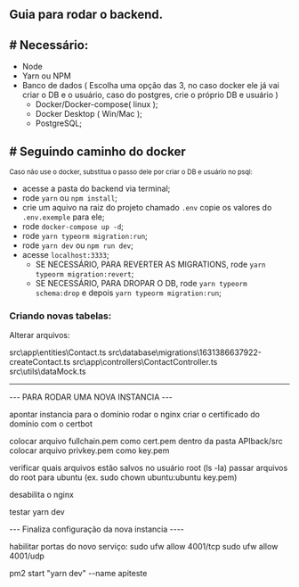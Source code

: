 ## Guia para rodar o backend.

## # Necessário: 
  - Node
  - Yarn ou NPM
  - Banco de dados ( Escolha uma opção das 3, no caso docker ele já vai criar o DB e o usuário, caso do postgres, crie o próprio DB e usuário )
    - Docker/Docker-compose( linux );
    - Docker Desktop ( Win/Mac ); 
    - PostgreSQL;
 
## # Seguindo caminho do docker
<sub> Caso não use o docker, substitua o passo dele por criar o DB e usuário no psql: <sub>
  - acesse a pasta do backend via terminal;
  - rode `yarn` ou `npm install`; 
  - crie um aquivo na raiz do projeto chamado `.env` copie os valores do `.env.exemple` para ele;
  - rode `docker-compose up -d`;
  - rode `yarn typeorm migration:run`;
  - rode `yarn dev` ou `npm run dev`;
  - acesse `localhost:3333`;
    - SE NECESSÁRIO, PARA REVERTER AS MIGRATIONS, rode `yarn typeorm migration:revert`;
    - SE NECESSÁRIO, PARA DROPAR O DB, rode `yarn typeorm schema:drop` e depois `yarn typeorm migration:run`;

### Criando novas tabelas:
  Alterar arquivos:

  src\app\entities\Contact.ts
  src\database\migrations\1631386637922-createContact.ts
  src\app\controllers\ContactController.ts
  src\utils\dataMock.ts
_____________________________________________________________________________________________
--- PARA RODAR UMA NOVA INSTANCIA ---

apontar instancia para o domínio
rodar o nginx
criar o certificado do domínio com o certbot

colocar arquivo fullchain.pem como cert.pem dentro da pasta APIback/src
colocar arquivo privkey.pem como key.pem

verificar quais arquivos estão salvos no usuário root (ls -la)
passar arquivos do root para ubuntu (ex. sudo chown ubuntu:ubuntu key.pem)

desabilita o nginx

testar yarn dev

--- Finaliza configuração da nova instancia ----


habilitar portas do novo serviço:
sudo ufw allow 4001/tcp
sudo ufw allow 4001/udp


pm2 start "yarn dev" --name apiteste

